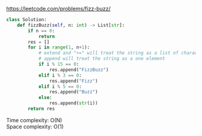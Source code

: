 <https://leetcode.com/problems/fizz-buzz/>
```python
class Solution:
    def fizzBuzz(self, n: int) -> List[str]:
        if n == 0:
            return
        res = []
        for i in range(1, n+1):
            # extend and "+=" will treat the string as a list of characters
            # append will treat the string as a one element
            if i % 15 == 0:
                res.append("FizzBuzz")
            elif i % 3 == 0:
                res.append("Fizz") 
            elif i % 5 == 0:
                res.append("Buzz") 
            else:
                res.append(str(i))
        return res
```
Time complexity: O(N)  
Space complexity: O(1)
